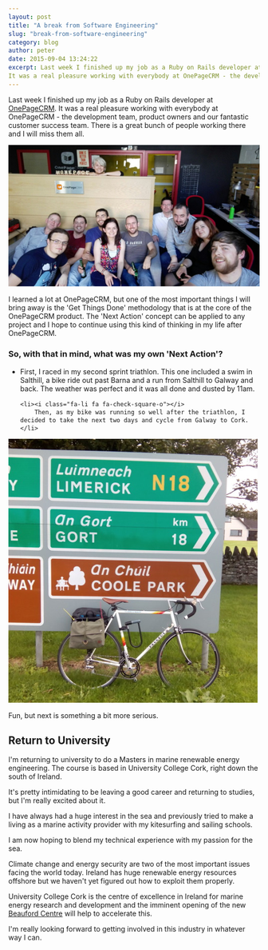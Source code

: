 ```yaml
---
layout: post
title: "A break from Software Engineering"
slug: "break-from-software-engineering"
category: blog
author: peter
date: 2015-09-04 13:24:22
excerpt: Last week I finished up my job as a Ruby on Rails developer at OnePageCRM.
It was a real pleasure working with everybody at OnePageCRM - the development team, product owners and our fantastic customer success team. There is a great bunch of people working there and I will miss them all.
---
```


Last week I finished up my job as a Ruby on Rails developer at [OnePageCRM][1].
It was a real pleasure working with everybody at OnePageCRM - the development team, product owners and our fantastic customer success team. There is a great bunch of people working there and I will miss them all.

<img class="img-responsive img-rounded" src="/img/opcrm_last_day.jpg"/>

I learned a lot at OnePageCRM, but one of the most important things I will bring away is the 'Get Things Done' methodology that is at the core of the OnePageCRM product.
The 'Next Action' concept can be applied to any project and I hope to continue using this kind of thinking in my life after OnePageCRM.

### So, with that in mind, what was my own 'Next Action'?

<ul class="fa-ul">
	<li><i class="fa-li fa fa-check-square-o"></i>
		First, I raced in my second sprint triathlon. This one included a swim in Salthill, a bike ride out past Barna and a run from Salthill to Galway and back. The weather was perfect and it was all done and dusted by 11am.
	</li>

	<li><i class="fa-li fa fa-check-square-o"></i>
		Then, as my bike was running so well after the triathlon, I decided to take the next two days and cycle from Galway to Cork.
	</li>
</ul>

<img class="img-responsive img-rounded" src="/img/cycle_kilcock.jpg"/>

Fun, but next is something a bit more serious.

## Return to University 

I'm returning to university to do a Masters in marine renewable energy engineering.
The course is based in University College Cork, right down the south of Ireland.

It's pretty intimidating to be leaving a good career and returning to studies, but I'm really excited about it.

I have always had a huge interest in the sea and previously tried to make a living as a marine activity provider with my kitesurfing and sailing schools.

I am now hoping to blend my technical experience with my passion for the sea.

Climate change and energy security are two of the most important issues facing the world today. Ireland has huge renewable energy resources offshore but we haven't yet figured out how to exploit them properly.

University College Cork is the centre of excellence in Ireland for marine energy research and development and the imminent opening of the new [Beauford Centre][1] will help to accelerate this.


I'm really looking forward to getting involved in this industry in whatever way I can.

  [1]: http://onepagecrm.com/
  [2]: http://www.ucc.ie/beaufort/